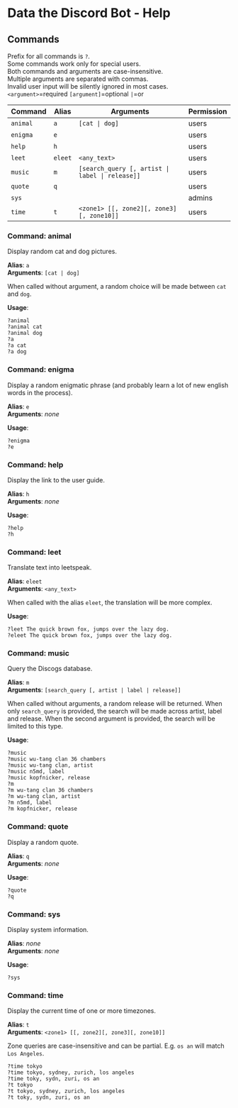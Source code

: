 # Data the Discord Bot - Help




## Commands

Prefix for all commands is `?`.  
Some commands work only for special users.  
Both commands and arguments are case-insensitive.  
Multiple arguments are separated with commas.  
Invalid user input will be silently ignored in most cases.  
`<argument>`=required `[argument]`=optional `|`=or

| Command  | Alias   | Arguments                                       | Permission |
|----------|---------|-------------------------------------------------|------------|
| `animal` | `a`     | `[cat \| dog]`                                  | users      |
| `enigma` | `e`     |                                                 | users      |
| `help`   | `h`     |                                                 | users      |
| `leet`   | `eleet` | `<any_text>`                                    | users      |
| `music`  | `m`     | `[search_query [, artist \| label \| release]]` | users      |
| `quote`  | `q`     |                                                 | users      |
| `sys`    |         |                                                 | admins     |
| `time`   | `t`     | `<zone1> [[, zone2][, zone3][, zone10]]`        | users      |


### Command: animal

Display random cat and dog pictures.

**Alias**: `a`  
**Arguments**: `[cat | dog]`

When called without argument, a random choice will be made between `cat` and `dog`.

**Usage**:
```text
?animal
?animal cat
?animal dog
?a
?a cat
?a dog
```


### Command: enigma

Display a random enigmatic phrase (and probably learn a lot of new english words in the process).

**Alias**: `e`  
**Arguments**: *none*

**Usage**:
```text
?enigma
?e
```


### Command: help

Display the link to the user guide.

**Alias**: `h`  
**Arguments**: *none*

**Usage**:
```text
?help
?h
```


### Command: leet

Translate text into leetspeak.

**Alias**: `eleet`  
**Arguments**: `<any_text>`

When called with the alias `eleet`, the translation will be more complex.

**Usage**:
```text
?leet The quick brown fox, jumps over the lazy dog.
?eleet The quick brown fox, jumps over the lazy dog.
```


### Command: music

Query the Discogs database.

**Alias**: `m`  
**Arguments**: `[search_query [, artist | label | release]]`

When called without arguments, a random release will be returned.
When only `search_query` is provided, the search will be made across artist, label and release.
When the second argument is provided, the search will be limited to this type.

**Usage**:
```text
?music
?music wu-tang clan 36 chambers
?music wu-tang clan, artist
?music n5md, label
?music kopfnicker, release
?m
?m wu-tang clan 36 chambers
?m wu-tang clan, artist
?m n5md, label
?m kopfnicker, release
```


### Command: quote

Display a random quote.

**Alias**: `q`  
**Arguments**: *none*

**Usage**:
```text
?quote
?q
```


### Command: sys

Display system information.

**Alias**: *none*  
**Arguments**: *none*

**Usage**:
```text
?sys
```


### Command: time

Display the current time of one or more timezones.

**Alias**: `t`  
**Arguments**: `<zone1> [[, zone2][, zone3][, zone10]]`

Zone queries are case-insensitive and can be partial. E.g. `os an` will match `Los Angeles`.

```text
?time tokyo
?time tokyo, sydney, zurich, los angeles
?time toky, sydn, zuri, os an
?t tokyo
?t tokyo, sydney, zurich, los angeles
?t toky, sydn, zuri, os an
```
